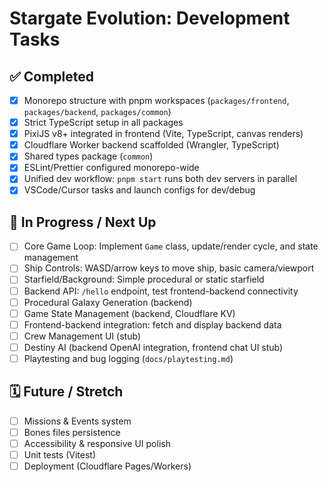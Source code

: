# Stargate Evolution: Development Tasks

## ✅ Completed
- [x] Monorepo structure with pnpm workspaces (`packages/frontend`, `packages/backend`, `packages/common`)
- [x] Strict TypeScript setup in all packages
- [x] PixiJS v8+ integrated in frontend (Vite, TypeScript, canvas renders)
- [x] Cloudflare Worker backend scaffolded (Wrangler, TypeScript)
- [x] Shared types package (`common`)
- [x] ESLint/Prettier configured monorepo-wide
- [x] Unified dev workflow: `pnpm start` runs both dev servers in parallel
- [x] VSCode/Cursor tasks and launch configs for dev/debug

## 🚧 In Progress / Next Up
- [ ] Core Game Loop: Implement `Game` class, update/render cycle, and state management
- [ ] Ship Controls: WASD/arrow keys to move ship, basic camera/viewport
- [ ] Starfield/Background: Simple procedural or static starfield
- [ ] Backend API: `/hello` endpoint, test frontend-backend connectivity
- [ ] Procedural Galaxy Generation (backend)
- [ ] Game State Management (backend, Cloudflare KV)
- [ ] Frontend-backend integration: fetch and display backend data
- [ ] Crew Management UI (stub)
- [ ] Destiny AI (backend OpenAI integration, frontend chat UI stub)
- [ ] Playtesting and bug logging (`docs/playtesting.md`)

## 🗓️ Future / Stretch
- [ ] Missions & Events system
- [ ] Bones files persistence
- [ ] Accessibility & responsive UI polish
- [ ] Unit tests (Vitest)
- [ ] Deployment (Cloudflare Pages/Workers) 

